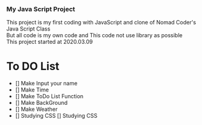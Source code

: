 ### My Java Script Project  
This project is my first coding with JavaScript and clone of Nomad Coder's Java Script Class  
But all code is my own code and This code not use library as possible  
This project started at 2020.03.09


# To DO List
- [] Make Input your name
- [] Make Time
- [] Make ToDo List Function 
- [] Make BackGround
- [] Make Weather 
- [] Studying CSS
[] Studying CSS
